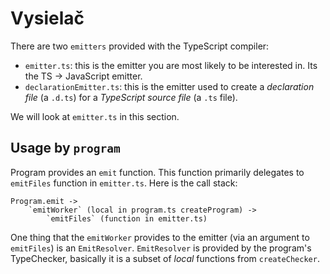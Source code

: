 # Vysielač

There are two `emitters` provided with the TypeScript compiler:

* `emitter.ts`: this is the emitter you are most likely to be interested in. Its the TS -&gt; JavaScript emitter.
* `declarationEmitter.ts`: this is the emitter used to create a _declaration file_ \(a `.d.ts`\) for a _TypeScript source file_ \(a `.ts` file\).

We will look at `emitter.ts` in this section.

## Usage by `program`

Program provides an `emit` function. This function primarily delegates to `emitFiles` function in `emitter.ts`. Here is the call stack:

```text
Program.emit ->
    `emitWorker` (local in program.ts createProgram) ->
        `emitFiles` (function in emitter.ts)
```

One thing that the `emitWorker` provides to the emitter \(via an argument to `emitFiles`\) is an `EmitResolver`. `EmitResolver` is provided by the program's TypeChecker, basically it is a subset of _local_ functions from `createChecker`.

